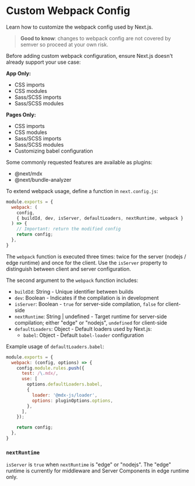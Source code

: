 # Custom Webpack Config

Learn how to customize the webpack config used by Next.js.

> **Good to know**: changes to webpack config are not covered by semver so proceed at your own risk.

Before adding custom webpack configuration, ensure Next.js doesn't already support your use case:

**App Only:**
- CSS imports
- CSS modules
- Sass/SCSS imports
- Sass/SCSS modules

**Pages Only:**
- CSS imports
- CSS modules
- Sass/SCSS imports
- Sass/SCSS modules
- Customizing babel configuration

Some commonly requested features are available as plugins:
- @next/mdx
- @next/bundle-analyzer

To extend webpack usage, define a function in `next.config.js`:

```js
module.exports = {
  webpack: (
    config,
    { buildId, dev, isServer, defaultLoaders, nextRuntime, webpack }
  ) => {
    // Important: return the modified config
    return config;
  },
}
```

The `webpack` function is executed three times: twice for the server (nodejs / edge runtime) and once for the client. Use the `isServer` property to distinguish between client and server configuration.

The second argument to the `webpack` function includes:
- `buildId`: String - Unique identifier between builds
- `dev`: Boolean - Indicates if the compilation is in development
- `isServer`: Boolean - `true` for server-side compilation, `false` for client-side
- `nextRuntime`: String | undefined - Target runtime for server-side compilation; either "edge" or "nodejs", `undefined` for client-side
- `defaultLoaders`: Object - Default loaders used by Next.js:
  - `babel`: Object - Default `babel-loader` configuration

Example usage of `defaultLoaders.babel`:

```js
module.exports = {
  webpack: (config, options) => {
    config.module.rules.push({
      test: /\.mdx/,
      use: [
        options.defaultLoaders.babel,
        {
          loader: '@mdx-js/loader',
          options: pluginOptions.options,
        },
      ],
    });

    return config;
  },
}
```

### `nextRuntime`

`isServer` is `true` when `nextRuntime` is "edge" or "nodejs". The "edge" runtime is currently for middleware and Server Components in edge runtime only.